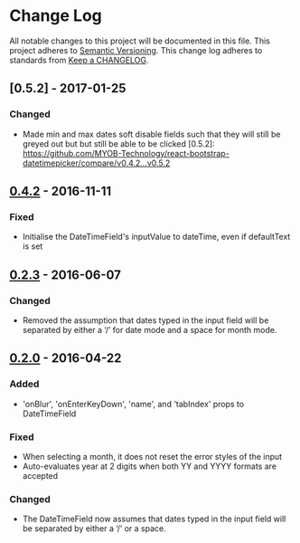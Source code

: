 # Change Log
All notable changes to this project will be documented in this file.
This project adheres to [Semantic Versioning](http://semver.org/).
This change log adheres to standards from [Keep a CHANGELOG](http://keepachangelog.com).

## [0.5.2] - 2017-01-25
### Changed
* Made min and max dates soft disable fields such that they will still be greyed out but but still be able to be clicked
[0.5.2]: https://github.com/MYOB-Technology/react-bootstrap-datetimepicker/compare/v0.4.2...v0.5.2

## [0.4.2] - 2016-11-11
### Fixed
* Initialise the DateTimeField's inputValue to dateTime, even if defaultText is set

[0.4.2]: https://github.com/MYOB-Technology/react-bootstrap-datetimepicker/compare/v0.4.0...v0.4.2

## [0.2.3] - 2016-06-07
### Changed
* Removed the assumption that dates typed in the input field will be separated by either a ‘/’ for date mode and a space for month mode.

[0.2.3]: https://github.com/MYOB-Technology/react-bootstrap-datetimepicker/compare/v0.2.2...v0.2.3

## [0.2.0] - 2016-04-22
### Added
* 'onBlur', 'onEnterKeyDown', 'name', and 'tabIndex' props to DateTimeField

### Fixed
* When selecting a month, it does not reset the error styles of the input
* Auto-evaluates year at 2 digits when both YY and YYYY formats are accepted

### Changed
* The DateTimeField now assumes that dates typed in the input field will be separated by either a ‘/’ or a space.

[0.2.0]: https://github.com/MYOB-Technology/react-bootstrap-datetimepicker/compare/v0.1.0...v0.2.0

